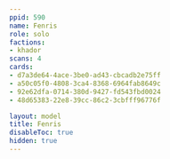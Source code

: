 ```yaml
---
ppid: 590
name: Fenris
role: solo
factions:
- khador
scans: 4
cards:
- d7a3de64-4ace-3be0-ad43-cbcadb2e75ff
- a50c05f0-4808-3ca4-8368-6964fab8649c
- 92e62dfa-0714-380d-9427-fd543fbd0024
- 48d65383-22e8-39cc-86c2-3cbfff96776f

layout: model
title: Fenris
disableToc: true
hidden: true
---
```

